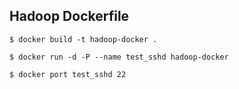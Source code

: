 ## Hadoop Dockerfile 

`$ docker build -t hadoop-docker .`

`$ docker run -d -P --name test_sshd hadoop-docker`

`$ docker port test_sshd 22`